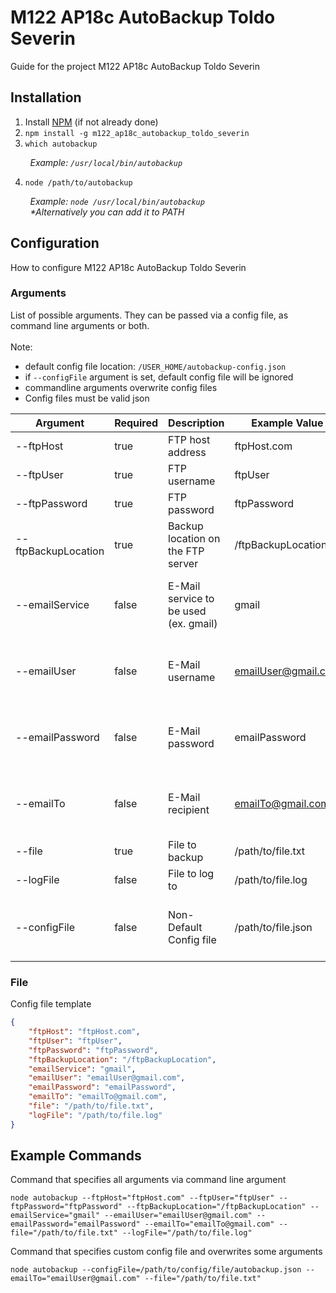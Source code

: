 # M122 AP18c AutoBackup Toldo Severin

Guide for the project M122 AP18c AutoBackup Toldo Severin

## Installation

1) Install [NPM](https://www.npmjs.com/get-npm) (if not already done)
2) `npm install -g m122_ap18c_autobackup_toldo_severin`
3) `which autobackup`

&nbsp;&nbsp;&nbsp;&nbsp;&nbsp;&nbsp;&nbsp;&nbsp;_Example: `/usr/local/bin/autobackup`_

4) `node /path/to/autobackup`

&nbsp;&nbsp;&nbsp;&nbsp;&nbsp;&nbsp;&nbsp;&nbsp;_Example: `node /usr/local/bin/autobackup`_
<br/>
&nbsp;&nbsp;&nbsp;&nbsp;&nbsp;&nbsp;&nbsp;&nbsp;_*Alternatively you can add it to PATH_


## Configuration

How to configure M122 AP18c AutoBackup Toldo Severin

### Arguments

List of possible arguments. They can be passed via a config file, as command line arguments or both. 
<br/>
<br/>
Note:
- default config file location: `/USER_HOME/autobackup-config.json`
- if `--configFile` argument is set, default config file will be ignored
- commandline arguments overwrite config files
- Config files must be valid json


| Argument            | Required | Description                           | Example Value       | Notes                                               |
|---------------------|----------|---------------------------------------|---------------------|-----------------------------------------------------|
| --ftpHost           | true     | FTP host address                      | ftpHost.com         |                                                     |
| --ftpUser           | true     | FTP username                          | ftpUser             |                                                     |
| --ftpPassword       | true     | FTP password                          | ftpPassword         |                                                     |
| --ftpBackupLocation | true     | Backup location on the FTP server     | /ftpBackupLocation  |                                                     |
| --emailService      | false    | E-Mail service to be used (ex. gmail) | gmail               | E-Mail are only sent if all email arguments are set |
| --emailUser         | false    | E-Mail username                       | emailUser@gmail.com | E-Mail are only sent if all email arguments are set |
| --emailPassword     | false    | E-Mail password                       | emailPassword       | E-Mail are only sent if all email arguments are set |
| --emailTo           | false    | E-Mail recipient                      | emailTo@gmail.com   | E-Mail are only sent if all email arguments are set |
| --file              | true     | File to backup                        | /path/to/file.txt   |                                                     |
| --logFile           | false    | File to log to                        | /path/to/file.log   |                                                     |
| --configFile        | false    | Non-Default Config file               | /path/to/file.json  | If set, default config file will be ignored         |

### File

Config file template

```json
{
	"ftpHost": "ftpHost.com",
	"ftpUser": "ftpUser",
	"ftpPassword": "ftpPassword",
	"ftpBackupLocation": "/ftpBackupLocation",
	"emailService": "gmail",
	"emailUser": "emailUser@gmail.com",
	"emailPassword": "emailPassword",
	"emailTo": "emailTo@gmail.com",
	"file": "/path/to/file.txt",
	"logFile": "/path/to/file.log"
}
```

## Example Commands

Command that specifies all arguments via command line argument
<br/>
```
node autobackup --ftpHost="ftpHost.com" --ftpUser="ftpUser" --ftpPassword="ftpPassword" --ftpBackupLocation="/ftpBackupLocation" --emailService="gmail" --emailUser="emailUser@gmail.com" --emailPassword="emailPassword" --emailTo="emailTo@gmail.com" --file="/path/to/file.txt" --logFile="/path/to/file.log"
```

Command that specifies custom config file and overwrites some arguments
<br/>
```
node autobackup --configFile=/path/to/config/file/autobackup.json --emailTo="emailUser@gmail.com" --file="/path/to/file.txt"
```










